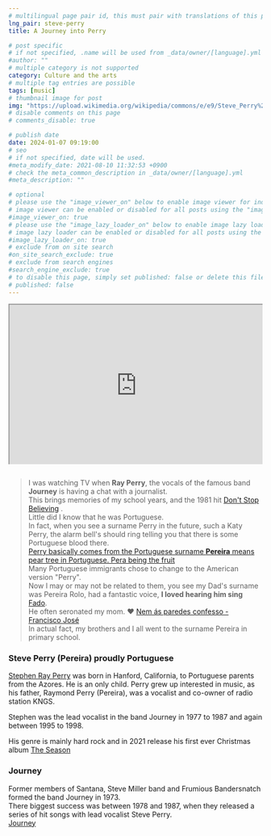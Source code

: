 ```yaml
---
# multilingual page pair id, this must pair with translations of this page. (This name must be unique)
lng_pair: steve-perry
title: A Journey into Perry

# post specific
# if not specified, .name will be used from _data/owner/[language].yml
#author: ""
# multiple category is not supported
category: Culture and the arts
# multiple tag entries are possible
tags: [music]
# thumbnail image for post
img: "https://upload.wikimedia.org/wikipedia/commons/e/e9/Steve_Perry%2C_cropped_from_Steve_Perry_%26_Efrim_Manuel_Manuck_03.jpg"
# disable comments on this page
# comments_disable: true

# publish date
date: 2024-01-07 09:19:00
# seo
# if not specified, date will be used.
#meta_modify_date: 2021-08-10 11:32:53 +0900
# check the meta_common_description in _data/owner/[language].yml
#meta_description: ""

# optional
# please use the "image_viewer_on" below to enable image viewer for individual pages or posts (_posts/ or [language]/_posts folders).
# image viewer can be enabled or disabled for all posts using the "image_viewer_posts: true" setting in _data/conf/main.yml.
#image_viewer_on: true
# please use the "image_lazy_loader_on" below to enable image lazy loader for individual pages or posts (_posts/ or [language]/_posts folders).
# image lazy loader can be enabled or disabled for all posts using the "image_lazy_loader_posts: true" setting in _data/conf/main.yml.
#image_lazy_loader_on: true
# exclude from on site search
#on_site_search_exclude: true
# exclude from search engines
#search_engine_exclude: true
# to disable this page, simply set published: false or delete this file
# published: false
---
```


<div style="position:relative;padding-bottom:56.25%;padding-top:35px;height:0;margin-bottom:2em;overflow:hidden">
    <iframe style="position:absolute;top:0;left:0;width:100%;height:100%"  src="https://www.youtube.com/embed/rtZNDDs2oww?si=J3A9NdSuoGaHG8fT" title="YouTube video player"  allowfullscreen>
    </iframe>
</div>

> I was watching TV when <strong>Ray Perry</strong>, the vocals of the famous band <strong>Journey</strong> is having a chat with a journalist.  
> This brings memories of my school years, and the 1981 hit [Don't Stop Believing](https://youtu.be/VcjzHMhBtf0?si=3KFppvPhJ94-mQo5) .  
> Little did I know that he was Portuguese.  
> In fact, when you see a surname Perry in the future, such a Katy Perry, the alarm bell's should ring telling you that there is some Portuguese blood there.  
> [Perry basically comes from the Portuguese surname <strong>Pereira</strong> means pear tree in Portuguese. Pera being the fruit](<https://en.wikipedia.org/wiki/Perry_(surname)>)  
> Many Portuguese immigrants chose to change to the American version "Perry".  
> Now I may or may not be related to them, you see my Dad's surname was Pereira Rolo, had a fantastic voice, <strong>I loved hearing him sing </strong>[Fado](https://en.wikipedia.org/wiki/Fado).  
> He often seronated my mom. ❤️ [Nem ás paredes confesso - Francisco José](https://youtu.be/WGhLr0VDrY0?si=97dK0OrTLjimFmZz)  
> In actual fact, my brothers and I all went to the surname Pereira in primary school.

### Steve Perry (Pereira) proudly Portuguese

[Stephen Ray Perry](https://en.wikipedia.org/wiki/Steve_Perry) was born in Hanford, California, to Portuguese parents from the Azores. He is an only child. Perry grew up interested in music, as his father, Raymond Perry (Pereira), was a vocalist and co-owner of radio station KNGS.

Stephen was the lead vocalist in the band Journey in 1977 to 1987 and again between 1995 to 1998.

His genre is mainly hard rock and in 2021 release his first ever Christmas album [The Season](https://youtube.com/playlist?list=PLTN60UDOntobpWyONUOTzLhO7K1kJPcE8&si=eJDu5_KDpggqoZJF)

### Journey

Former members of Santana, Steve Miller band and Frumious Bandersnatch formed the band Journey in 1973.  
There biggest success was between 1978 and 1987, when they released a series of hit songs with lead vocalist Steve Perry.  
[Journey](<https://en.wikipedia.org/wiki/Journey_(band)>)

